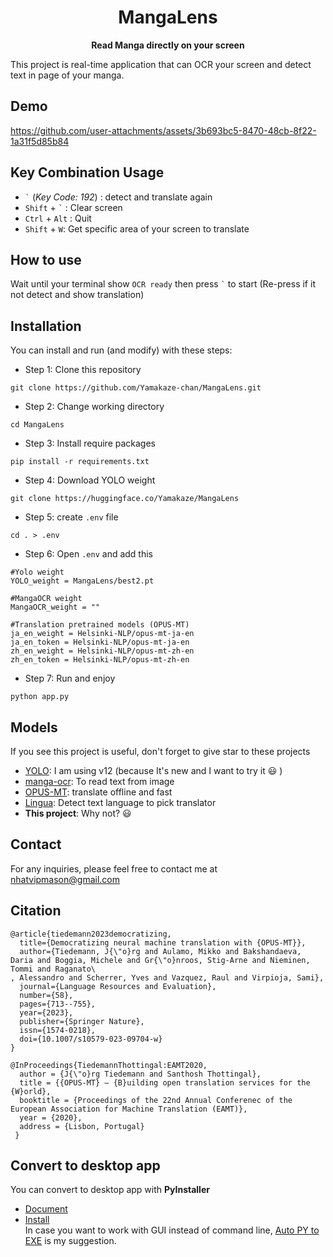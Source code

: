 # <center>MangaLens</center>
<text><center><strong>Read Manga directly on your screen</strong></center></text>

This project is real-time application that can OCR your screen and detect text in page of your manga.

## Demo


https://github.com/user-attachments/assets/3b693bc5-8470-48cb-8f22-1a31f5d85b84

## Key Combination Usage
- <code>`</code> (*Key Code: 192*) : detect and translate again
- `Shift` + <code>`</code> : Clear screen
- `Ctrl` + `Alt` : Quit
- `Shift` + `W`: Get specific area of your screen to translate

## How to use
Wait until your terminal show `OCR ready` then press <code>`</code> to start (Re-press if it not detect and show translation)

## Installation
You can install and run (and modify) with these steps:
- Step 1: Clone this repository
```
git clone https://github.com/Yamakaze-chan/MangaLens.git
```
- Step 2: Change working directory
```
cd MangaLens
```
- Step 3: Install require packages
```
pip install -r requirements.txt
```
- Step 4: Download YOLO weight
```
git clone https://huggingface.co/Yamakaze/MangaLens  
```
- Step 5: create `.env` file
```
cd . > .env
```
- Step 6: Open `.env` and add this
```
#Yolo weight
YOLO_weight = MangaLens/best2.pt

#MangaOCR weight
MangaOCR_weight = ""

#Translation pretrained models (OPUS-MT)
ja_en_weight = Helsinki-NLP/opus-mt-ja-en
ja_en_token = Helsinki-NLP/opus-mt-ja-en
zh_en_weight = Helsinki-NLP/opus-mt-zh-en
zh_en_token = Helsinki-NLP/opus-mt-zh-en
```
- Step 7: Run and enjoy
```
python app.py
```
## Models
If you see this project is useful, don't forget to give star to these projects
- [YOLO](https://github.com/ultralytics/ultralytics): I am using v12 (because It's new and I want to try it :smiley: )
- [manga-ocr](https://github.com/kha-white/manga-ocr): To read text from image
- [OPUS-MT](https://github.com/Helsinki-NLP/Opus-MT): translate offline and fast
- [Lingua](https://github.com/pemistahl/lingua-py): Detect text language to pick translator
- **This project**: Why not? :smiley:
## Contact
For any inquiries, please feel free to contact me at nhatvipmason@gmail.com
## Citation
```
@article{tiedemann2023democratizing,
  title={Democratizing neural machine translation with {OPUS-MT}},
  author={Tiedemann, J{\"o}rg and Aulamo, Mikko and Bakshandaeva, Daria and Boggia, Michele and Gr{\"o}nroos, Stig-Arne and Nieminen, Tommi and Raganato\
, Alessandro and Scherrer, Yves and Vazquez, Raul and Virpioja, Sami},
  journal={Language Resources and Evaluation},
  number={58},
  pages={713--755},
  year={2023},
  publisher={Springer Nature},
  issn={1574-0218},
  doi={10.1007/s10579-023-09704-w}
}

@InProceedings{TiedemannThottingal:EAMT2020,
  author = {J{\"o}rg Tiedemann and Santhosh Thottingal},
  title = {{OPUS-MT} — {B}uilding open translation services for the {W}orld},
  booktitle = {Proceedings of the 22nd Annual Conferenec of the European Association for Machine Translation (EAMT)},
  year = {2020},
  address = {Lisbon, Portugal}
 }
```
## Convert to desktop app
You can convert to desktop app with **PyInstaller**   
- [Document](https://pyinstaller.org/en/stable/)   
- [Install](https://pypi.org/project/pyinstaller/)   
In case you want to work with GUI instead of command line, [Auto PY to EXE](https://pypi.org/project/pyinstaller/) is my suggestion.
